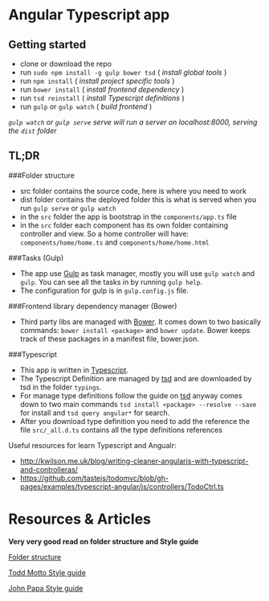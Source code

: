 # Angular Typescript app

## Getting started

- clone or download the repo
- run ```sudo npm install -g gulp bower tsd``` ( *install global tools* )
- run ```npm install``` ( *install project specific tools* )
- run ```bower install``` ( *install frontend dependency* )
- run ```tsd reinstall``` ( *install Typescript definitions* )
- run ```gulp``` or ```gulp watch``` ( *build frontend* )

*```gulp watch``` or ```gulp serve``` serve will run a server on localhost:8000, serving the ```dist``` folder*

## TL;DR

###Folder structure

- src folder contains the source code, here is where you need to work
- dist folder contains the deployed folder this is what is served when you run ```gulp serve``` or ```gulp watch```
- in the ```src``` folder the app is bootstrap in the ```components/app.ts``` file
- in the ```src``` folder each component has its own folder containing controller and view. So a home controller will have: ```components/home/home.ts``` and ```components/home/home.html```

###Tasks (Gulp)

- The app use [Gulp](http://gulpjs.com/) as task manager, mostly you will use ```gulp watch``` and ```gulp```. You can see all the tasks in by running ```gulp help```.
- The configuration for gulp is in ```gulp.config.js``` file.

###Frontend library dependency manager (Bower)

- Third party libs are managed with [Bower](http://bower.io/). It comes down to two basically commands: ```bower install <package>``` and ```bower update```. Bower keeps track of these packages in a manifest file, bower.json.

###Typescript

- This app is written in [Typescript](http://www.typescriptlang.org/).
- The Typescript Definition are managed by [tsd](https://www.npmjs.com/package/tsd) and are downloaded by tsd in the folder ```typings```.
- For manage type definitions follow the guide on [tsd](https://www.npmjs.com/package/tsd) anyway comes down to two main commands ```tsd install <package> --resolve --save``` for install and ```tsd query angular*``` for search.
- After you download type definition you need to add the reference the file ```src/_all.d.ts``` contains all the type definitions references


Useful resources for learn Typescript and Angualr:
- http://kwilson.me.uk/blog/writing-cleaner-angularjs-with-typescript-and-controlleras/
- https://github.com/tastejs/todomvc/blob/gh-pages/examples/typescript-angular/js/controllers/TodoCtrl.ts

# Resources & Articles
__Very very good read on folder structure and Style guide__

[Folder structure](https://scotch.io/tutorials/angularjs-best-practices-directory-structure)

[Todd Motto Style guide](https://github.com/toddmotto/angularjs-styleguide)

[John Papa Style guide](https://github.com/johnpapa/angular-styleguide)
